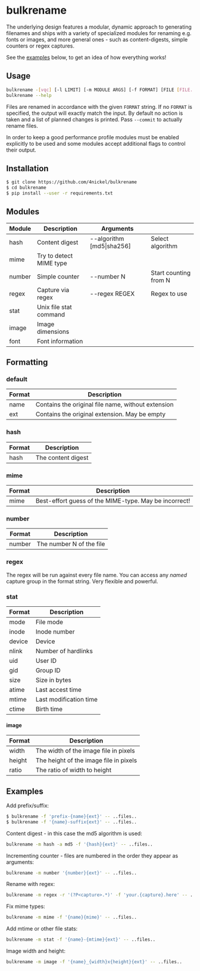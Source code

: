 # bulkrename

The underlying design features a modular, dynamic approach to generating filenames and ships with a variety of specialized modules for renaming e.g. fonts or images, and more general ones - such as content-digests, simple counters or regex captures.

See the [examples](#examples) below, to get an idea of how everything works!

## Usage

```sh
bulkrename -[vqc] [-l LIMIT] [-m MODULE ARGS] [-f FORMAT] [FILE [FILE..]]
bulkrename --help
```

Files are renamed in accordance with the given ``FORMAT`` string. If no ``FORMAT`` is specified, the output will exactly match the input. By default no action is taken and a list of planned changes is printed. Pass ``--commit`` to actually rename files.

In order to keep a good performance profile modules must be enabled explicitly to be used and some modules accept additional flags to control their output.
 
## Installation

```sh
$ git clone https://github.com/4nickel/bulkrename
$ cd bulkrename
$ pip install --user -r requirements.txt
```

## Modules

Module | Description | Arguments | &nbsp;
--- | --- | --- | ---
hash | Content digest |  --algorithm [md5\|sha256]   | Select algorithm
mime | Try to detect MIME type | |
number | Simple counter | --number N  | Start counting from N
regex  | Capture via regex | --regex REGEX  | Regex to use
stat | Unix file stat command | |
image | Image dimensions | |
font | Font information | |

## Formatting

### default

Format | Description
--- | ---
name | Contains the original file name, without extension
ext  | Contains the original extension. May be empty

### hash

Format | Description
--- | ---
hash | The content digest

### mime

Format | Description
--- | ---
mime | Best-effort guess of the MIME-type. May be incorrect!

### number

Format | Description
--- | ---
number | The number N of the file

### regex

The regex will be run against every file name. You can access any *named* capture group in the format string. Very flexible and powerful.

### stat

Format | Description
--- | ---
mode | File mode
inode | Inode number
device | Device
nlink | Number of hardlinks
uid | User ID
gid | Group ID
size | Size in bytes
atime | Last accest time
mtime | Last modification time
ctime | Birth time

#### image

Format | Description
--- | ---
width | The width of the image file in pixels
height | The height of the image file in pixels
ratio | The ratio of width to height

## Examples

Add prefix/suffix:
```sh
$ bulkrename -f 'prefix-{name}{ext}' -- ..files..
$ bulkrename -f '{name}-suffix{ext}' -- ..files..
```
Content digest - in this case the md5 algorithm is used:
```sh
bulkrename -m hash -a md5 -f '{hash}{ext}' -- ..files..
```

Incrementing counter - files are numbered in the order they appear as arguments:
```sh
bulkrename -m number '{number}{ext}' -- ..files..
```

Rename with regex:
```sh
bulkrename -m regex -r '(?P<capture>.*)' -f 'your.{capture}.here' -- ..files..
```

Fix mime types:
```sh
bulkrename -m mime -f '{name}{mime}' -- ..files..
```

Add mtime or other file stats:
```sh
bulkrename -m stat -f '{name}-{mtime}{ext}' -- ..files..
```

Image width and height:
```sh
bulkrename -m image -f '{name}_{width}x{height}{ext}' -- ..files..
```
